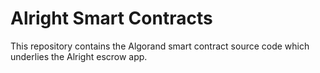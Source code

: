 # Alright Smart Contracts

This repository contains the Algorand smart contract source code which underlies the Alright escrow app.
